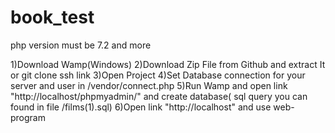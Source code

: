 # book_test
php version must be 7.2 and more

1)Download Wamp(Windows) 
2)Download Zip File from Github and extract It or git clone ssh link 
3)Open Project
4)Set Database connection for your server and user  in /vendor/connect.php 
5)Run Wamp and open link "http://localhost/phpmyadmin/" and create database( sql query you can found in file /films(1).sql)
6)Open link "http://localhost" and use web-program
